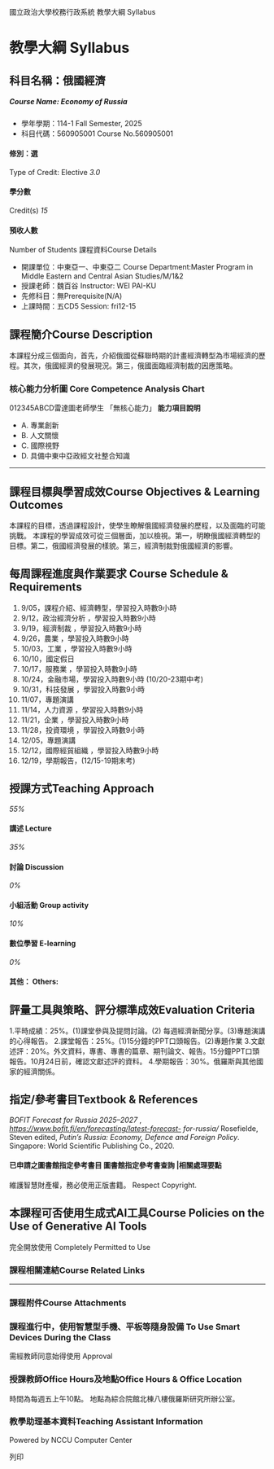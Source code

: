 國立政治大學校務行政系統 教學大綱 Syllabus
# 教學大綱 Syllabus
##  科目名稱：俄國經濟
#####  Course Name: Economy of Russia
  * 學年學期：114-1 Fall Semester, 2025 
  * 科目代碼：560905001 Course No.560905001


#### 修別：選
Type of Credit: Elective 
_3.0_
#### 學分數
Credit(s)
_15_
#### 預收人數
Number of Students
課程資料Course Details
  * 開課單位：中東亞一、中東亞二 Course Department:Master Program in Middle Eastern and Central Asian Studies/M/1&2 
  * 授課老師：魏百谷 Instructor: WEI PAI-KU 
  * 先修科目：無Prerequisite(N/A)
  * 上課時間：五CD5 Session: fri12-15


##  課程簡介Course Description
本課程分成三個面向，首先，介紹俄國從蘇聯時期的計畫經濟轉型為市場經濟的歷程。其次，俄國經濟的發展現況。第三，俄國面臨經濟制裁的因應策略。
###  核心能力分析圖 Core Competence Analysis Chart
012345ABCD雷達圖老師學生
「無核心能力」 
**能力項目說明**
  * A. 專業創新
  * B. 人文關懷
  * C. 國際視野
  * D. 具備中東中亞政經文社整合知識


* * *
##  課程目標與學習成效Course Objectives & Learning Outcomes 
本課程的目標，透過課程設計，使學生瞭解俄國經濟發展的歷程，以及面臨的可能挑戰。
本課程的學習成效可從三個層面，加以檢視。第一，明瞭俄國經濟轉型的目標。第二，俄國經濟發展的樣貌。第三，經濟制裁對俄國經濟的影響。
##  每周課程進度與作業要求 Course Schedule & Requirements
1. 9/05，課程介紹、經濟轉型，學習投入時數9小時
2. 9/12，政治經濟分析 ，學習投入時數9小時
3. 9/19，經濟制裁 ，學習投入時數9小時
4. 9/26，農業 ，學習投入時數9小時
5. 10/03，工業 ，學習投入時數9小時
6. 10/10，國定假日
7. 10/17，服務業 ，學習投入時數9小時
8. 10/24，金融市場，學習投入時數9小時 (10/20-23期中考) 
9. 10/31，科技發展 ，學習投入時數9小時
10. 11/07，專題演講
11. 11/14，人力資源 ，學習投入時數9小時
12. 11/21，企業 ，學習投入時數9小時
13. 11/28，投資環境 ，學習投入時數9小時
14. 12/05，專題演講
15. 12/12，國際經貿組織 ，學習投入時數9小時
16. 12/19，學期報告，(12/15-19期末考) 
##  授課方式Teaching Approach
_55%_
####  講述 Lecture
_35%_
####  討論 Discussion
_0%_
####  小組活動 Group activity
_10%_
####  數位學習 E-learning
_0%_
####  其他： Others:
##  評量工具與策略、評分標準成效Evaluation Criteria
1.平時成績：25%。(1)課堂參與及提問討論。(2) 每週經濟新聞分享。(3)專題演講的心得報告。
2.課堂報告：25%。(1)15分鐘的PPT口頭報告。(2)專題作業
3.文獻述評：20%。外文資料，專書、專書的篇章、期刊論文、報告。15分鐘PPT口頭報告。10月24日前，確認文獻述評的資料。
4.學期報告：30%。俄羅斯與其他國家的經濟關係。
##  指定/參考書目Textbook & References
_BOFIT Forecast for Russia 2025–2027_ , _https://www.bofit.fi/en/forecasting/latest-forecast- for-russia/_
Rosefielde, Steven edited, _Putin’s Russia: Economy, Defence and Foreign Policy_. Singapore: World Scientific Publishing Co., 2020.
####  已申請之圖書館指定參考書目  圖書館指定參考書查詢 |相關處理要點
維護智慧財產權，務必使用正版書籍。 Respect Copyright.
##  本課程可否使用生成式AI工具Course Policies on the Use of Generative AI Tools
完全開放使用 Completely Permitted to Use
###  課程相關連結Course Related Links
* * *
###  課程附件Course Attachments
###  課程進行中，使用智慧型手機、平板等隨身設備 To Use Smart Devices During the Class
需經教師同意始得使用  Approval
###  授課教師Office Hours及地點Office Hours & Office Location
時間為每週五上午10點。
地點為綜合院館北棟八樓俄羅斯研究所辦公室。
###  教學助理基本資料Teaching Assistant Information
Powered by NCCU Computer Center
  
列印
